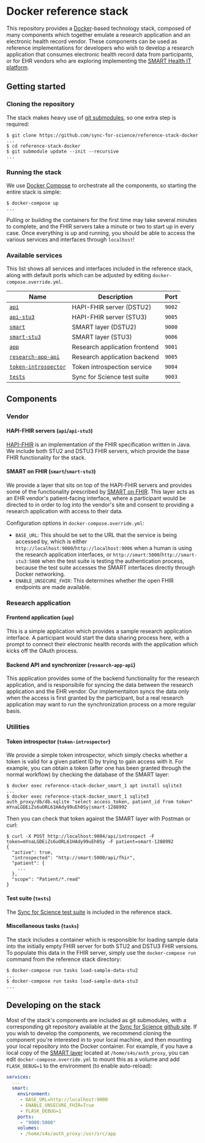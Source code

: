 # Docker reference stack

This repository provides a [Docker](https://www.docker.com/)-based technology stack, composed of many components which together emulate a research application and an electronic health record vendor. These components can be used as reference implementations for developers who wish to develop a research application that consumes electronic health record data from participants, or for EHR vendors who are exploring implementing the [SMART Health IT platform](https://smarthealthit.org/).

## Getting started

### Cloning the repository

The stack makes heavy use of [git submodules](https://git-scm.com/docs/git-submodule), so one extra step is required:

    $ git clone https://github.com/sync-for-science/reference-stack-docker
    ...
    $ cd reference-stack-docker
    $ git submodule update --init --recursive
    ...

### Running the stack

We use [Docker Compose](https://docs.docker.com/compose/) to orchestrate all the components, so starting the entire stack is simple:

    $ docker-compose up
    ...

Pulling or building the containers for the first time may take several minutes to complete, and the FHIR servers take a minute or two to start up in every case. Once everything is up and running, you should be able to access the various services and interfaces through `localhost`!

### Available services

This list shows all services and interfaces included in the reference stack, along with default ports which can be adjusted by editing `docker-compose.override.yml`.

| Name                                                                      | Description                   | Port   |
|---------------------------------------------------------------------------|-------------------------------|--------|
| [`api`](#hapi-fhir-servers-apiapi-stu3)                                   | HAPI-FHIR server (DSTU2)      | `9002` |
| [`api-stu3`](#hapi-fhir-servers-apiapi-stu3)                              | HAPI-FHIR server (STU3)       | `9005` |
| [`smart`](#smart-on-fhir-smartsmart-stu3)                                 | SMART layer (DSTU2)           | `9000` |
| [`smart-stu3`](#smart-on-fhir-smartsmart-stu3)                            | SMART layer (STU3)            | `9006` |
| [`app`](#frontend-application-app)                                        | Research application frontend | `9001` |
| [`research-app-api`](#backend-api-and-synchronizer-research-app-api)      | Research application backend  | `9005` |
| [`token-introspector`](#token-introspector-token-introspector)            | Token introspection service   | `9004` |
| [`tests`](#test-suite-tests)                                              | Sync for Science test suite   | `9003` |

## Components

### Vendor

#### HAPI-FHIR servers (`api`/`api-stu3`)

[HAPI-FHIR](http://hapifhir.io/) is an implementation of the FHIR specification written in Java. We include both STU2 and DSTU3 FHIR servers, which provide the base FHIR functionality for the stack.

#### SMART on FHIR (`smart`/`smart-stu3`)

We provide a layer that sits on top of the HAPI-FHIR servers and provides some of the functionality prescribed by [SMART on FHIR](http://docs.smarthealthit.org/). This layer acts as an EHR vendor's patient-facing interface, where a participant would be directed to in order to log into the vendor's site and consent to providing a research application with access to their data.

Configuration options in `docker-compose.override.yml`:
 * `BASE_URL`: This should be set to the URL that the service is being accessed by, which is either `http://localhost:9000`/`http://localhost:9006` when a human is using the research application interfaces, or `http://smart:5000`/`http://smart-stu3:5000` when the test suite is testing the authentication process, because the test suite accesses the SMART interfaces directly through Docker networking.
 * `ENABLE_UNSECURE_FHIR`: This determines whether the open FHIR endpoints are made available.

### Research application

#### Frontend application (`app`)

This is a simple application which provides a sample research application interface. A participant would start the data sharing process here, with a prompt to connect their electronic health records with the application which kicks off the OAuth process.

#### Backend API and synchronizer (`research-app-api`)

This application provides some of the backend functionality for the research application, and is responsibile for syncing the data between the research application and the EHR vendor. Our implementaiton syncs the data only when the access is first granted by the participant, but a real research application may want to run the synchronization process on a more regular basis.

### Utilities

#### Token introspector (`token-introspector`)

We provide a simple token introspector, which simply checks whether a token is valid for a given patient ID by trying to gain access with it. For example, you can obtain a token (after one has been granted through the normal workflow) by checking the database of the SMART layer:

    $ docker exec reference-stack-docker_smart_1 apt install sqlite3
    ...
    $ docker exec reference-stack-docker_smart_1 sqlite3 auth_proxy/db/db.sqlite "select access_token, patient_id from token"
    mYnaLGDEiZs6uORL61HAdy99uEh0Sy|smart-1288992

Then you can check that token against the SMART layer with Postman or curl:

    $ curl -X POST http://localhost:9004/api/introspect -F token=mYnaLGDEiZs6uORL61HAdy99uEh0Sy -F patient=smart-1288992
    {
      "active": true, 
      "introspected": "http://smart:5000/api/fhir", 
      "patient": {
        ...
      },
      "scope": "Patient/*.read"
    }


#### Test suite (`tests`)

The [Sync for Science test suite](https://github.com/sync-for-science/test-suite) is included in the reference stack.

#### Miscellaneous tasks (`tasks`)

The stack includes a container which is responsible for loading sample data into the initially empty FHIR server for both STU2 and DSTU3 FHIR versions. To populate this data in the FHIR server, simply use the `docker-compose run` command from the reference stack directory:

    $ docker-compose run tasks load-sample-data-stu2
    ...
    $ docker-compose run tasks load-sample-data-stu3
    ...


## Developing on the stack

Most of the stack's components are included as git submodules, with a corresponding git repository available at the [Sync for Science github site](https://github.com/sync-for-science). If you wish to develop the components, we recommend cloning the component you're interested in to your local machine, and then mounting your local repository into the Docker container. For example, if you have a local copy of the [SMART layer](https://github.com/sync-for-science/test-suite) located at `/home/s4s/auth_proxy`, you can edit `docker-compose.override.yml` to mount this as a volume and add `FLASK_DEBUG=1` to the environment (to enable auto-reload):

```yaml
services:
  ...
  smart:
    environment:
     - BASE_URL=http://localhost:9000
     - ENABLE_UNSECURE_FHIR=True
     - FLASK_DEBUG=1
    ports:
     - "9000:5000"
    volumes:
     - /home/s4s/auth_proxy:/usr/src/app
```
